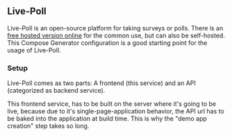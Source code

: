 ## Live-Poll
Live-Poll is an open-source platform for taking surveys or polls. There is an [free hosted version online](https://www.live-poll.de) for the common use, but can also be self-hosted. This Compose Generator configuration is a good starting point for the usage of Live-Poll.

### Setup
Live-Poll comes as two parts: A frontend (this service) and an API (categorized as backend service).

This frontend service, has to be built on the server where it's going to be live, because due to it's single-page-application behavior, the API url has to be baked into the application at build time. This is why the "demo app creation" step takes so long.